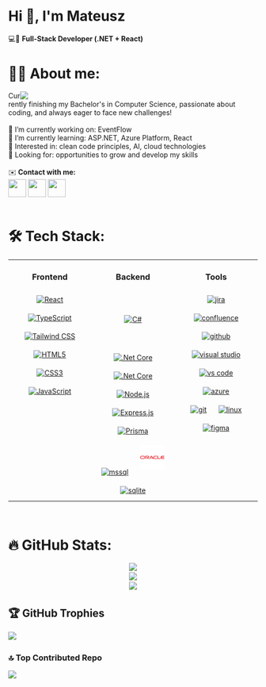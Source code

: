 # Hi 👋, I'm Mateusz</h1>
💻🚀 <b>Full-Stack Developer (.NET + React)</b>

# 👨‍💻 About me:
<img align="right" src="https://user-images.githubusercontent.com/74038190/225813708-98b745f2-7d22-48cf-9150-083f1b00d6c9.gif" width="480">
<div align="right" width="100"></div>
Currently finishing my Bachelor's in Computer Science, passionate about coding, and always eager to face new challenges!
<br/><br/>
🔭 I’m currently working on: EventFlow<br/>
📖 I’m currently learning: ASP.NET, Azure Platform, React <br/>
🚀 Interested in: clean code principles, AI, cloud technologies<br/>
💬 Looking for: opportunities to grow and develop my skills
<br/><br/>
✉️<b> Contact with me:</b><br/>
<a href="mailto:mateusz.strapczuk@gmail.com"><img width="36" height="36" src="https://upload.wikimedia.org/wikipedia/commons/7/7e/Gmail_icon_%282020%29.svg"/></a>
<a href="https://www.linkedin.com/in/mateuszstrapczuk/"><img width="36" height="36" src="https://upload.wikimedia.org/wikipedia/commons/c/ca/LinkedIn_logo_initials.png"/></a>
<a href="https://www.facebook.com/mateusz.strapczuk"><img width="36" height="36" src="https://upload.wikimedia.org/wikipedia/commons/5/51/Facebook_f_logo_%282019%29.svg"/></a>
<br/><br/>


# 🛠️ Tech Stack:
<table width="100%" align="center"><tr><td valign="top" align="center" width="33%">

### Frontend  
<div align="center">
<a href="https://reactjs.org/" target="_blank"><img style="margin: 10px" src="https://profilinator.rishav.dev/skills-assets/react-original-wordmark.svg" alt="React" height="50" /></a>
<a href="https://www.typescriptlang.org/" target="_blank"><img style="margin: 10px" src="https://profilinator.rishav.dev/skills-assets/typescript-original.svg" alt="TypeScript" height="50" /></a>
<a href="https://www.tailwindcss.com/" target="_blank"><img style="margin: 10px" src="https://profilinator.rishav.dev/skills-assets/tailwindcss.svg" alt="Tailwind CSS" height="50" /></a><br/>   
<a href="https://en.wikipedia.org/wiki/HTML5" target="_blank"><img style="margin: 10px" src="https://profilinator.rishav.dev/skills-assets/html5-original-wordmark.svg" alt="HTML5" height="50" /></a>  
<a href="https://www.w3schools.com/css/" target="_blank"><img style="margin: 10px" src="https://profilinator.rishav.dev/skills-assets/css3-original-wordmark.svg" alt="CSS3" height="50" /></a>  
<a href="https://www.javascript.com/" target="_blank"><img style="margin: 10px" src="https://profilinator.rishav.dev/skills-assets/javascript-original.svg" alt="JavaScript" height="50" /></a>  

</td><td valign="top" align="center" width="33%">



### Backend  
<div align="center">  
<a href="https://docs.microsoft.com/en-us/dotnet/csharp/" target="_blank"><img style="margin: 50px" src="https://profilinator.rishav.dev/skills-assets/csharp-original.svg" alt="C#" height="50" /></a>  
<a href="https://dotnet.microsoft.com/download" target="_blank"><img style="margin: 10px" src="https://profilinator.rishav.dev/skills-assets/dotnetcore.png" alt=".Net Core" height="50" /></a>  
  <a href="https://learn.microsoft.com/en-us/ef/core/" target="_blank"><img style="margin: 10px" src="https://github.com/campusMVP/dotnetCoreLogoPack/blob/master/Entity%20Framework%20Core/Bitmap%20RGB/Bitmap-MEDIUM_Entity-Framework-Core-Logo_2colors_Square_Boxed_RGB.png" alt=".Net Core" height="50" /></a> <br/>
<a href="https://nodejs.org/" target="_blank"><img style="margin: 10px" src="https://profilinator.rishav.dev/skills-assets/nodejs-original-wordmark.svg" alt="Node.js" height="50" /></a>  
<a href="https://expressjs.com/" target="_blank"><img style="margin: 10px" src="https://profilinator.rishav.dev/skills-assets/express-original-wordmark.svg" alt="Express.js" height="50" /></a>  
<a href="https://www.prisma.io/" target="_blank"><img style="margin: 10px" src="https://profilinator.rishav.dev/skills-assets/prisma.png" alt="Prisma" height="50" /></a><br/>
<a target="_blank" href="https://learn.microsoft.com/en-us/sql/?view=sql-server-ver16"><img style="margin: 10px" height="50" src="https://www.svgrepo.com/show/303229/microsoft-sql-server-logo.svg" alt="mssql" /></a>
<a target="_blank" href="https://docs.oracle.com/en/"><img style="margin: 10px" height="50" src="https://raw.githubusercontent.com/devicons/devicon/master/icons/oracle/oracle-original.svg" alt="oracle" /></a>
<a target="_blank" href="https://www.sqlite.org/"><img style="margin: 10px" height="50" src="https://www.vectorlogo.zone/logos/sqlite/sqlite-icon.svg" alt="sqlite" /></a>
</div>
</div>


</td><td valign="top" align="center" width="33%">



### Tools  
<div align="center">  
  <a target="_blank" href="https://www.atlassian.com/software/jira"><img style="margin: 10px" height="50" src="https://cdn.jsdelivr.net/gh/devicons/devicon/icons/jira/jira-original.svg" alt="jira"/></a>
  <a target="_blank" href="https://www.atlassian.com/software/confluence"><img style="margin: 10px" height="50" src="https://cdn.jsdelivr.net/gh/devicons/devicon/icons/confluence/confluence-original.svg" alt="confluence"/></a>
    <a target="_blank" href="https://github.com/"><img style="margin: 10px" height="50" src="https://cdn.jsdelivr.net/gh/devicons/devicon/icons/github/github-original.svg" alt="github"/></a><br/>
      <a target="_blank" href="https://visualstudio.microsoft.com/"><img style="margin: 10px" height="50" src="https://cdn.jsdelivr.net/gh/devicons/devicon/icons/visualstudio/visualstudio-plain.svg" alt="visual studio"/></a>
      <a target="_blank" href="https://code.visualstudio.com/"><img style="margin: 10px" height="50" src="https://cdn.jsdelivr.net/gh/devicons/devicon/icons/vscode/vscode-original.svg" alt="vs code"/></a>
            <a target="_blank" href="https://azure.microsoft.com/"><img style="margin: 10px" height="50" src="https://cdn.jsdelivr.net/gh/devicons/devicon/icons/azure/azure-original.svg" alt="azure"/></a><br/>
<a target="_blank" href="https://git-scm.com/"><img style="margin: 10px" height="50" src="https://cdn.jsdelivr.net/gh/devicons/devicon/icons/git/git-original.svg" alt="git"/></a>
<a target="_blank" href="#"><img style="margin: 10px" height="50" src="https://cdn.jsdelivr.net/gh/devicons/devicon/icons/linux/linux-original.svg" alt="linux"/></a>
  <a target="_blank" href="https://www.figma.com/"><img style="margin: 10px" height="50" src="https://profilinator.rishav.dev/skills-assets/figma-icon.svg" alt="figma"/></a>
</div>

</td></tr></table>  

<br/>  


# 🔥 GitHub Stats:
<div align="center">
  <img src="https://github-readme-stats.vercel.app/api?username=Blackkoutt&theme=monokai&hide_border=false&include_all_commits=false&count_private=false"/><br/>
  <img src="https://nirzak-streak-stats.vercel.app/?user=Blackkoutt&theme=monokai&hide_border=false"/><br/>
  <img src="https://github-readme-stats.vercel.app/api/top-langs/?username=Blackkoutt&theme=monokai&hide_border=false&include_all_commits=false&count_private=false&layout=compact"/><br/>
</div>


## 🏆 GitHub Trophies
![](https://github-profile-trophy.vercel.app/?username=Blackkoutt&theme=radical&no-frame=false&no-bg=false&margin-w=4)

### 🔝 Top Contributed Repo
![](https://github-contributor-stats.vercel.app/api?username=Blackkoutt&limit=5&theme=monokai&combine_all_yearly_contributions=true)


